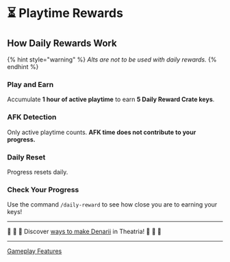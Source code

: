 # ⏳ Playtime Rewards

## How Daily Rewards Work

{% hint style="warning" %}
_Alts are not to be used with daily rewards._
{% endhint %}

### Play and Earn

Accumulate **1 hour of active playtime** to earn **5 Daily Reward Crate keys**.

### AFK Detection

Only active playtime counts. **AFK time does not contribute to your progress.**

### Daily Reset

Progress resets daily.

### Check Your Progress

Use the command `/daily-reward` to see how close you are to earning your keys!

***

🤑 🤑 🤑 Discover [ways to make Denarii](ways-to-make-denarii.md) in Theatria! 🤑 🤑 🤑

***

[Gameplay Features](../)
